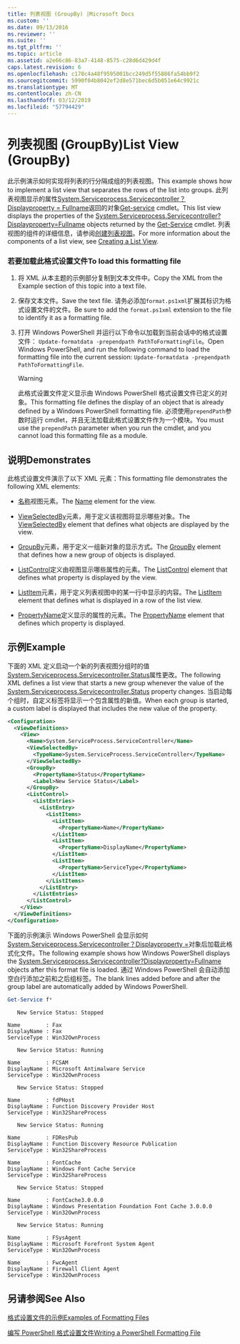 ```yaml
---
title: 列表视图 (GroupBy) |Microsoft Docs
ms.custom: ''
ms.date: 09/13/2016
ms.reviewer: ''
ms.suite: ''
ms.tgt_pltfrm: ''
ms.topic: article
ms.assetid: a2e66c86-83a7-4148-8575-c28d6d429d4f
caps.latest.revision: 6
ms.openlocfilehash: c178c4a48f9595001bcc249d5f55886fa54bb9f2
ms.sourcegitcommit: 5990f04b8042ef2d8e571bec6d5b051e64c9921c
ms.translationtype: MT
ms.contentlocale: zh-CN
ms.lasthandoff: 03/12/2019
ms.locfileid: "57794429"
---
```

# <a name="list-view-groupby"></a><span data-ttu-id="99981-102">列表视图 (GroupBy)</span><span class="sxs-lookup"><span data-stu-id="99981-102">List View (GroupBy)</span></span>

<span data-ttu-id="99981-103">此示例演示如何实现将列表的行分隔成组的列表视图。</span><span class="sxs-lookup"><span data-stu-id="99981-103">This example shows how to implement a list view that separates the rows of the list into groups.</span></span> <span data-ttu-id="99981-104">此列表视图显示的属性[System.Serviceprocess.Servicecontroller？Displayproperty = Fullname](/dotnet/api/System.ServiceProcess.ServiceController)返回的对象[Get-service](/powershell/module/Microsoft.PowerShell.Management/Get-Service) cmdlet。</span><span class="sxs-lookup"><span data-stu-id="99981-104">This list view displays the properties of the [System.Serviceprocess.Servicecontroller?Displayproperty=Fullname](/dotnet/api/System.ServiceProcess.ServiceController) objects returned by the [Get-Service](/powershell/module/Microsoft.PowerShell.Management/Get-Service) cmdlet.</span></span> <span data-ttu-id="99981-105">列表视图的组件的详细信息，请参阅[创建列表视图](./creating-a-list-view.md)。</span><span class="sxs-lookup"><span data-stu-id="99981-105">For more information about the components of a list view, see [Creating a List View](./creating-a-list-view.md).</span></span>

### <a name="to-load-this-formatting-file"></a><span data-ttu-id="99981-106">若要加载此格式设置文件</span><span class="sxs-lookup"><span data-stu-id="99981-106">To load this formatting file</span></span>

1. <span data-ttu-id="99981-107">将 XML 从本主题的示例部分复制到文本文件中。</span><span class="sxs-lookup"><span data-stu-id="99981-107">Copy the XML from the Example section of this topic into a text file.</span></span>

2. <span data-ttu-id="99981-108">保存文本文件。</span><span class="sxs-lookup"><span data-stu-id="99981-108">Save the text file.</span></span> <span data-ttu-id="99981-109">请务必添加`format.ps1xml`扩展其标识为格式设置文件的文件。</span><span class="sxs-lookup"><span data-stu-id="99981-109">Be sure to add the `format.ps1xml` extension to the file to identify it as a formatting file.</span></span>

3. <span data-ttu-id="99981-110">打开 Windows PowerShell 并运行以下命令以加载到当前会话中的格式设置文件： `Update-formatdata -prependpath PathToFormattingFile`。</span><span class="sxs-lookup"><span data-stu-id="99981-110">Open Windows PowerShell, and run the following command to load the formatting file into the current session: `Update-formatdata -prependpath PathToFormattingFile`.</span></span>

   > [!WARNING]
   > <span data-ttu-id="99981-111">此格式设置文件定义显示由 Windows PowerShell 格式设置文件已定义的对象。</span><span class="sxs-lookup"><span data-stu-id="99981-111">This formatting file defines the display of an object that is already defined by a Windows PowerShell formatting file.</span></span> <span data-ttu-id="99981-112">必须使用`prependPath`参数时运行 cmdlet，并且无法加载此格式设置文件作为一个模块。</span><span class="sxs-lookup"><span data-stu-id="99981-112">You must use the `prependPath` parameter when you run the cmdlet, and you cannot load this formatting file as a module.</span></span>

## <a name="demonstrates"></a><span data-ttu-id="99981-113">说明</span><span class="sxs-lookup"><span data-stu-id="99981-113">Demonstrates</span></span>

<span data-ttu-id="99981-114">此格式设置文件演示了以下 XML 元素：</span><span class="sxs-lookup"><span data-stu-id="99981-114">This formatting file demonstrates the following XML elements:</span></span>

- <span data-ttu-id="99981-115">[名称](./name-element-for-view-format.md)视图元素。</span><span class="sxs-lookup"><span data-stu-id="99981-115">The [Name](./name-element-for-view-format.md) element for the view.</span></span>

- <span data-ttu-id="99981-116">[ViewSelectedBy](./viewselectedby-element-format.md)元素，用于定义该视图将显示哪些对象。</span><span class="sxs-lookup"><span data-stu-id="99981-116">The [ViewSelectedBy](./viewselectedby-element-format.md) element that defines what objects are displayed by the view.</span></span>

- <span data-ttu-id="99981-117">[GroupBy](./viewselectedby-element-format.md)元素，用于定义一组新对象的显示方式。</span><span class="sxs-lookup"><span data-stu-id="99981-117">The [GroupBy](./viewselectedby-element-format.md) element that defines how a new group of objects is displayed.</span></span>

- <span data-ttu-id="99981-118">[ListControl](./listcontrol-element-format.md)定义由视图显示哪些属性的元素。</span><span class="sxs-lookup"><span data-stu-id="99981-118">The [ListControl](./listcontrol-element-format.md) element that defines what property is displayed by the view.</span></span>

- <span data-ttu-id="99981-119">[ListItem](./listitem-element-for-listitems-for-listcontrol-format.md)元素，用于定义列表视图中的某一行中显示的内容。</span><span class="sxs-lookup"><span data-stu-id="99981-119">The [ListItem](./listitem-element-for-listitems-for-listcontrol-format.md) element that defines what is displayed in a row of the list view.</span></span>

- <span data-ttu-id="99981-120">[PropertyName](./propertyname-element-for-listitem-for-listcontrol-format.md)定义显示的属性的元素。</span><span class="sxs-lookup"><span data-stu-id="99981-120">The [PropertyName](./propertyname-element-for-listitem-for-listcontrol-format.md) element that defines which property is displayed.</span></span>

## <a name="example"></a><span data-ttu-id="99981-121">示例</span><span class="sxs-lookup"><span data-stu-id="99981-121">Example</span></span>

<span data-ttu-id="99981-122">下面的 XML 定义启动一个新的列表视图分组时的值[System.Serviceprocess.Servicecontroller.Status](/dotnet/api/System.ServiceProcess.ServiceController.Status)属性更改。</span><span class="sxs-lookup"><span data-stu-id="99981-122">The following XML defines a list view that starts a new group whenever the value of the [System.Serviceprocess.Servicecontroller.Status](/dotnet/api/System.ServiceProcess.ServiceController.Status) property changes.</span></span> <span data-ttu-id="99981-123">当启动每个组时，自定义标签将显示一个包含属性的新值。</span><span class="sxs-lookup"><span data-stu-id="99981-123">When each group is started, a custom label is displayed that includes the new value of the property.</span></span>

```xml
<Configuration>
  <ViewDefinitions>
    <View>
      <Name>System.ServiceProcess.ServiceController</Name>
      <ViewSelectedBy>
        <TypeName>System.ServiceProcess.ServiceController</TypeName>
      </ViewSelectedBy>
      <GroupBy>
        <PropertyName>Status</PropertyName>
        <Label>New Service Status</Label>
      </GroupBy>
      <ListControl>
        <ListEntries>
          <ListEntry>
            <ListItems>
              <ListItem>
                <PropertyName>Name</PropertyName>
              </ListItem>
              <ListItem>
                <PropertyName>DisplayName</PropertyName>
              </ListItem>
              <ListItem>
                <PropertyName>ServiceType</PropertyName>
              </ListItem>
            </ListItems>
          </ListEntry>
        </ListEntries>
      </ListControl>
    </View>
  </ViewDefinitions>
</Configuration>
```

<span data-ttu-id="99981-124">下面的示例演示 Windows PowerShell 会显示如何[System.Serviceprocess.Servicecontroller？Displayproperty =](/dotnet/api/System.ServiceProcess.ServiceController)对象后加载此格式化文件。</span><span class="sxs-lookup"><span data-stu-id="99981-124">The following example shows how Windows PowerShell displays the [System.Serviceprocess.Servicecontroller?Displayproperty=Fullname](/dotnet/api/System.ServiceProcess.ServiceController) objects after this format file is loaded.</span></span> <span data-ttu-id="99981-125">通过 Windows PowerShell 会自动添加空白行添加之前和之后组标签。</span><span class="sxs-lookup"><span data-stu-id="99981-125">The blank lines added before and after the group label are automatically added by Windows PowerShell.</span></span>

```powershell
Get-Service f*
```

```output
   New Service Status: Stopped

Name        : Fax
DisplayName : Fax
ServiceType : Win32OwnProcess

   New Service Status: Running

Name        : FCSAM
DisplayName : Microsoft Antimalware Service
ServiceType : Win32OwnProcess

   New Service Status: Stopped

Name        : fdPHost
DisplayName : Function Discovery Provider Host
ServiceType : Win32ShareProcess

   New Service Status: Running

Name        : FDResPub
DisplayName : Function Discovery Resource Publication
ServiceType : Win32ShareProcess

Name        : FontCache
DisplayName : Windows Font Cache Service
ServiceType : Win32ShareProcess

   New Service Status: Stopped

Name        : FontCache3.0.0.0
DisplayName : Windows Presentation Foundation Font Cache 3.0.0.0
ServiceType : Win32OwnProcess

   New Service Status: Running

Name        : FSysAgent
DisplayName : Microsoft Forefront System Agent
ServiceType : Win32OwnProcess

Name        : FwcAgent
DisplayName : Firewall Client Agent
ServiceType : Win32OwnProcess
```

## <a name="see-also"></a><span data-ttu-id="99981-126">另请参阅</span><span class="sxs-lookup"><span data-stu-id="99981-126">See Also</span></span>

[<span data-ttu-id="99981-127">格式设置文件的示例</span><span class="sxs-lookup"><span data-stu-id="99981-127">Examples of Formatting Files</span></span>](./examples-of-formatting-files.md)

[<span data-ttu-id="99981-128">编写 PowerShell 格式设置文件</span><span class="sxs-lookup"><span data-stu-id="99981-128">Writing a PowerShell Formatting File</span></span>](./writing-a-powershell-formatting-file.md)
